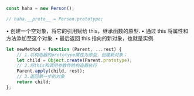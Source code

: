 ```javascript
const haha = new Person();

// haha.__proto__ = Person.prototype;
```

• 创建一个空对象，将它的引用赋给 this，继承函数的原型.
• 通过 this 将属性和方法添加至这个对象.
• 最后返回 this 指向的新对象，也就是实例.

```JavaScript
let newMethod = function (Parent, ...rest) {
    // 1.以构造器的prototype属性为原型，创建新对象；
    let child = Object.create(Parent.prototype);
    // 2.将this和调用参数传给构造器执行
    Parent.apply(child, rest);
    // 3.返回第一步的对象
    return child;
};
```
